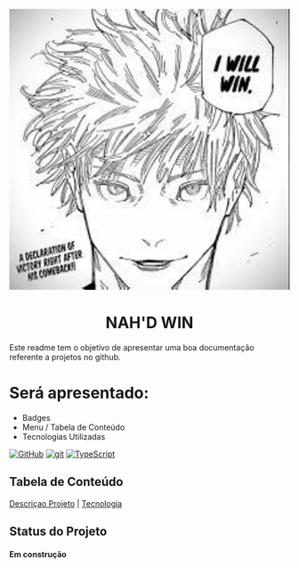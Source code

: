 <p width="100%" align="center"> 
    <img src="./emajin/images.jpg" width="900px">
</p>

<h1 id="descricaoprojeto" align="center">NAH'D WIN </h1>


Este readme tem o objetivo de apresentar uma boa 
documentação referente a projetos no github.

# Será apresentado:

- Badges
- Menu / Tabela de Conteúdo 
- Tecnologias Utilizadas

[![GitHub](https://img.shields.io/badge/--181717?logo=github&logoColor=ffffff)](https://github.com/)
[![git](https://img.shields.io/badge/--F05032?logo=git&logoColor=ffffff)](http://git-scm.com/)
[![TypeScript](https://img.shields.io/badge/--3178C6?logo=typescript&logoColor=ffffff)](https://www.typescriptlang.org/)


## Tabela de Conteúdo

<!-- <ul>
    <li><a href="#descricaoprojeto">Descriçao Projeto</a></li>
    <li><a href="#tecnologia">Tecnologia</a></li>

<ul> -->
<a href="#descricaoprojeto">Descriçao Projeto</a>
   | <a href="#tecnologia">Tecnologia</a>
   

   ##  Status do Projeto
   <h4>Em construção</h4>
